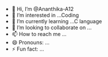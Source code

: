 - 👋 Hi, I’m @Ananthika-A12
- 👀 I’m interested in ...Coding
- 🌱 I’m currently learning ...C language
- 💞️ I’m looking to collaborate on ... 
- 📫 How to reach me ...
- 😄 Pronouns: ...
- ⚡ Fun fact: ...

<!---
Ananthika-A12/Ananthika-A12 is a ✨ special ✨ repository because its `README.md` (this file) appears on your GitHub profile.
You can click the Preview link to take a look at your changes.
--->
